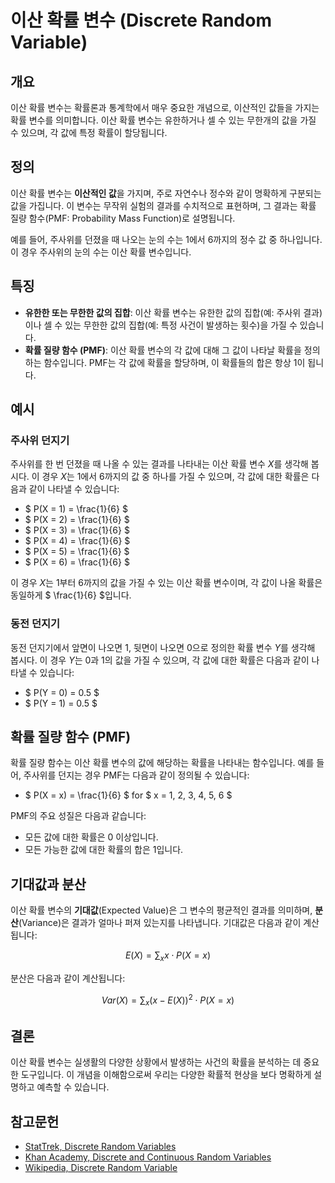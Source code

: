 # 이산 확률 변수 (Discrete Random Variable)

## 개요
이산 확률 변수는 확률론과 통계학에서 매우 중요한 개념으로, 이산적인 값들을 가지는 확률 변수를 의미합니다. 이산 확률 변수는 유한하거나 셀 수 있는 무한개의 값을 가질 수 있으며, 각 값에 특정 확률이 할당됩니다.

## 정의
이산 확률 변수는 **이산적인 값**을 가지며, 주로 자연수나 정수와 같이 명확하게 구분되는 값을 가집니다. 이 변수는 무작위 실험의 결과를 수치적으로 표현하며, 그 결과는 확률 질량 함수(PMF: Probability Mass Function)로 설명됩니다.

예를 들어, 주사위를 던졌을 때 나오는 눈의 수는 1에서 6까지의 정수 값 중 하나입니다. 이 경우 주사위의 눈의 수는 이산 확률 변수입니다.

## 특징
- **유한한 또는 무한한 값의 집합**: 이산 확률 변수는 유한한 값의 집합(예: 주사위 결과)이나 셀 수 있는 무한한 값의 집합(예: 특정 사건이 발생하는 횟수)을 가질 수 있습니다.
- **확률 질량 함수 (PMF)**: 이산 확률 변수의 각 값에 대해 그 값이 나타날 확률을 정의하는 함수입니다. PMF는 각 값에 확률을 할당하며, 이 확률들의 합은 항상 1이 됩니다.

## 예시
### 주사위 던지기
주사위를 한 번 던졌을 때 나올 수 있는 결과를 나타내는 이산 확률 변수 $X$를 생각해 봅시다. 이 경우 $X$는 1에서 6까지의 값 중 하나를 가질 수 있으며, 각 값에 대한 확률은 다음과 같이 나타낼 수 있습니다:
- $ P(X = 1) = \frac{1}{6} $
- $ P(X = 2) = \frac{1}{6} $
- $ P(X = 3) = \frac{1}{6} $
- $ P(X = 4) = \frac{1}{6} $
- $ P(X = 5) = \frac{1}{6} $
- $ P(X = 6) = \frac{1}{6} $

이 경우 $X$는 1부터 6까지의 값을 가질 수 있는 이산 확률 변수이며, 각 값이 나올 확률은 동일하게 $ \frac{1}{6} $입니다.

### 동전 던지기
동전 던지기에서 앞면이 나오면 1, 뒷면이 나오면 0으로 정의한 확률 변수 $Y$를 생각해 봅시다. 이 경우 $Y$는 0과 1의 값을 가질 수 있으며, 각 값에 대한 확률은 다음과 같이 나타낼 수 있습니다:
- $ P(Y = 0) = 0.5 $
- $ P(Y = 1) = 0.5 $

## 확률 질량 함수 (PMF)
확률 질량 함수는 이산 확률 변수의 값에 해당하는 확률을 나타내는 함수입니다. 예를 들어, 주사위를 던지는 경우 PMF는 다음과 같이 정의될 수 있습니다:
- $ P(X = x) = \frac{1}{6} $ for $ x = 1, 2, 3, 4, 5, 6 $

PMF의 주요 성질은 다음과 같습니다:
- 모든 값에 대한 확률은 0 이상입니다.
- 모든 가능한 값에 대한 확률의 합은 1입니다.

## 기대값과 분산
이산 확률 변수의 **기대값**(Expected Value)은 그 변수의 평균적인 결과를 의미하며, **분산**(Variance)은 결과가 얼마나 퍼져 있는지를 나타냅니다. 기대값은 다음과 같이 계산됩니다:

$$
E(X) = \sum_{x} x \cdot P(X = x)
$$

분산은 다음과 같이 계산됩니다:

$$
Var(X) = \sum_{x} (x - E(X))^2 \cdot P(X = x)
$$

## 결론
이산 확률 변수는 실생활의 다양한 상황에서 발생하는 사건의 확률을 분석하는 데 중요한 도구입니다. 이 개념을 이해함으로써 우리는 다양한 확률적 현상을 보다 명확하게 설명하고 예측할 수 있습니다.

## 참고문헌
- [StatTrek, Discrete Random Variables](https://stattrek.com/probability-distributions/discrete-distributions.aspx)
- [Khan Academy, Discrete and Continuous Random Variables](https://www.khanacademy.org/math/statistics-probability/random-variables-stats-library/random-variables-stats/v/discrete-and-continuous-random-variables)
- [Wikipedia, Discrete Random Variable](https://en.wikipedia.org/wiki/Random_variable#Discrete_random_variable)
